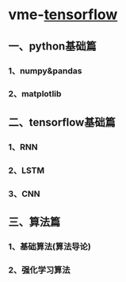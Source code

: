 # vme-<a href='http://wiki.jikexueyuan.com/project/tensorflow-zh/get_started/basic_usage.html'>tensorflow</a>
## 一、python基础篇
### 1、numpy&pandas
### 2、matplotlib

## 二、tensorflow基础篇
 ### 1、RNN
 ### 2、LSTM
 ### 3、CNN

## 三、算法篇
 ### 1、基础算法(算法导论)
 ### 2、强化学习算法



